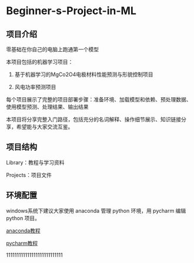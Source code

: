 # Beginner-s-Project-in-ML

## 项目介绍

零基础在你自己的电脑上跑通第一个模型

本项目包括的机器学习项目：

1) 基于机器学习的MgCo2O4电极材料性能预测与形貌控制项目

2) 风电功率预测项目

每个项目展示了完整的项目部署步骤：准备环境、加载模型和依赖、预处理数据、使用模型预测、处理结果、输出结果

本项目将分享完整入门路径，包括充分的名词解释、操作细节展示、知识链接分享，希望能与大家交流互鉴。

## 项目结构

Library：教程与学习资料

Projects：项目文件

## 环境配置

windows系统下建议大家使用 anaconda 管理 python 环境，用 pycharm 编辑 python 项目。

[anaconda教程](https://github.com/dztlb/Beginner-s-Project-in-ML/blob/main/Library/anaconda.md)

[pycharm教程](https://github.com/dztlb/Beginner-s-Project-in-ML/blob/main/Library/pycharm.md)

111111111111111111111111111